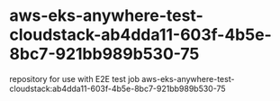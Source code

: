 # aws-eks-anywhere-test-cloudstack-ab4dda11-603f-4b5e-8bc7-921bb989b530-75
repository for use with E2E test job aws-eks-anywhere-test-cloudstack:ab4dda11-603f-4b5e-8bc7-921bb989b530-75

